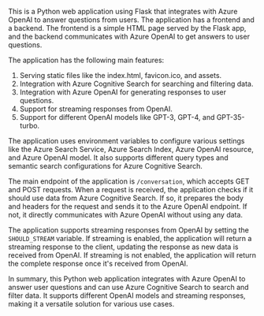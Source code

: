 This is a Python web application using Flask that integrates with Azure OpenAI to answer questions from users. The application has a frontend and a backend. The frontend is a simple HTML page served by the Flask app, and the backend communicates with Azure OpenAI to get answers to user questions.  
   
The application has the following main features:  
   
1. Serving static files like the index.html, favicon.ico, and assets.  
2. Integration with Azure Cognitive Search for searching and filtering data.  
3. Integration with Azure OpenAI for generating responses to user questions.  
4. Support for streaming responses from OpenAI.  
5. Support for different OpenAI models like GPT-3, GPT-4, and GPT-35-turbo.  
   
The application uses environment variables to configure various settings like the Azure Search Service, Azure Search Index, Azure OpenAI resource, and Azure OpenAI model. It also supports different query types and semantic search configurations for Azure Cognitive Search.  
   
The main endpoint of the application is `/conversation`, which accepts GET and POST requests. When a request is received, the application checks if it should use data from Azure Cognitive Search. If so, it prepares the body and headers for the request and sends it to the Azure OpenAI endpoint. If not, it directly communicates with Azure OpenAI without using any data.  
   
The application supports streaming responses from OpenAI by setting the `SHOULD_STREAM` variable. If streaming is enabled, the application will return a streaming response to the client, updating the response as new data is received from OpenAI. If streaming is not enabled, the application will return the complete response once it's received from OpenAI.  
   
In summary, this Python web application integrates with Azure OpenAI to answer user questions and can use Azure Cognitive Search to search and filter data. It supports different OpenAI models and streaming responses, making it a versatile solution for various use cases.